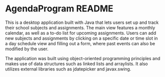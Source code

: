 # AgendaProgram README

This is a desktop application built with Java that lets users set up and track their school subjects and assignments. The main view features a monthly calendar, as well as a to-do list for upcoming assignments. Users can add new subjects and assignments by clicking on a specific date or time slot in a day schedule view and filling out a form, where past events can also be modified by the user. 

The application was built using object-oriented programming principles and makes use of data structures such as linked lists and arraylists. It also utilizes external libraries such as jdatepicker and javax.swing. 
